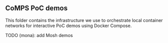 ## CoMPS PoC demos

This folder contains the infrastructure we use to orchestrate local container networks for interactive PoC demos using Docker Compose.

TODO (mona): add Mosh demos
